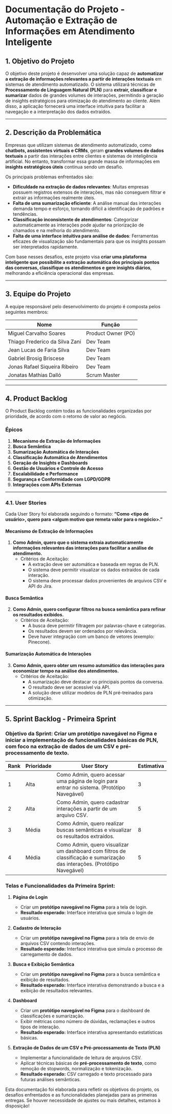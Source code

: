 # **Documentação do Projeto - Automação e Extração de Informações em Atendimento Inteligente**

## **1. Objetivo do Projeto**

O objetivo deste projeto é desenvolver uma solução capaz de **automatizar a extração de informações relevantes a partir de interações textuais** em sistemas de atendimento automatizado. O sistema utilizará técnicas de **Processamento de Linguagem Natural (PLN)** para **extrair, classificar e sumarizar** dados de grandes volumes de interações, permitindo a geração de insights estratégicos para otimização do atendimento ao cliente. Além disso, a aplicação fornecerá uma interface intuitiva para facilitar a navegação e a interpretação dos dados extraídos.

---

## **2. Descrição da Problemática**

Empresas que utilizam sistemas de atendimento automatizado, como **chatbots, assistentes virtuais e CRMs**, geram **grandes volumes de dados textuais** a partir das interações entre clientes e sistemas de inteligência artificial. No entanto, transformar essa grande massa de informações em **insights estratégicos úteis** continua sendo um desafio. 

Os principais problemas enfrentados são:

- **Dificuldade na extração de dados relevantes**: Muitas empresas possuem registros extensos de interações, mas não conseguem filtrar e extrair as informações realmente úteis.
- **Falta de uma sumarização eficiente**: A análise manual das interações demanda tempo e esforço, tornando difícil a identificação de padrões e tendências.
- **Classificação inconsistente de atendimentos**: Categorizar automaticamente as interações pode ajudar na priorização de chamados e na melhoria do atendimento.
- **Falta de uma interface intuitiva para análise de dados**: Ferramentas eficazes de visualização são fundamentais para que os insights possam ser interpretados rapidamente.

Com base nesses desafios, este projeto visa **criar uma plataforma inteligente que possibilite a extração automática dos principais pontos das conversas, classifique os atendimentos e gere insights diários**, melhorando a eficiência operacional das empresas.

---

## **3. Equipe do Projeto**

A equipe responsável pelo desenvolvimento do projeto é composta pelos seguintes membros:

| Nome                                  | Função        |
|---------------------------------------|--------------|
| Miguel Carvalho Soares               | Product Owner (PO) |
| Thiago Frederico da Silva Zani       | Dev Team     |
| Jean Lucas de Faria Silva            | Dev Team     |
| Gabriel Brosig Briscese              | Dev Team     |
| Jonas Rafael Siqueira Ribeiro        | Dev Team     |
| Jonatas Mathias Dalló                | Scrum Master |

---

## **4. Product Backlog**

O Product Backlog contém todas as funcionalidades organizadas por prioridade, de acordo com o retorno de valor ao negócio.

### **Épicos**

1. **Mecanismo de Extração de Informações**
2. **Busca Semântica**
3. **Sumarização Automática de Interações**
4. **Classificação Automática de Atendimentos**
5. **Geração de Insights e Dashboards**
6. **Gestão de Usuários e Controle de Acesso**
7. **Escalabilidade e Performance**
8. **Segurança e Conformidade com LGPD/GDPR**
9. **Integrações com APIs Externas**

---

### **4.1. User Stories**

Cada User Story foi elaborada seguindo o formato:
**“Como <tipo de usuário>, quero <funcionalidade desejada> para <algum motivo que remeta valor para o negócio>.”**

#### **Mecanismo de Extração de Informações**
1. **Como Admin, quero que o sistema extraia automaticamente informações relevantes das interações para facilitar a análise de atendimento.**
   - Critérios de Aceitação:
     - A extração deve ser automática e baseada em regras de PLN.
     - O sistema deve permitir visualizar os dados extraídos de cada interação.
     - O sistema deve processar dados provenientes de arquivos CSV e API do Jira.

#### **Busca Semântica**
2. **Como Admin, quero configurar filtros na busca semântica para refinar os resultados exibidos.**
   - Critérios de Aceitação:
     - A busca deve permitir filtragem por palavras-chave e categorias.
     - Os resultados devem ser ordenados por relevância.
     - Deve haver integração com um banco de vetores (exemplo: Pinecone).

#### **Sumarização Automática de Interações**
3. **Como Admin, quero obter um resumo automático das interações para economizar tempo na análise dos atendimentos.**
   - Critérios de Aceitação:
     - A sumarização deve destacar os principais pontos da conversa.
     - O resultado deve ser acessível via API.
     - A solução deve utilizar modelos de PLN pré-treinados para otimização.

---

## **5. Sprint Backlog - Primeira Sprint**

### **Objetivo da Sprint:** Criar um **protótipo navegável no Figma** e iniciar a implementação de funcionalidades básicas de PLN, com foco na extração de dados de um CSV e pré-processamento de texto.

| Rank | Prioridade | User Story                                                                                                                 | Estimativa |
| ---- | ---------- | -------------------------------------------------------------------------------------------------------------------------- | ---------- |
| 1    | Alta       | Como Admin, quero acessar uma página de login para entrar no sistema. (Protótipo Navegável)                                | 3          |
| 2    | Alta       | Como Admin, quero cadastrar interações a partir de um arquivo CSV.                                                         | 5          |
| 3    | Média      | Como Admin, quero realizar buscas semânticas e visualizar os resultados extraídos.                                         | 8          |
| 4    | Média      | Como Admin, quero visualizar um dashboard com filtros de classificação e sumarização das interações. (Protótipo Navegável) | 5          |

### **Telas e Funcionalidades da Primeira Sprint:**

1. **Página de Login**
   - Criar um **protótipo navegável no Figma** para a tela de login.
   - **Resultado esperado:** Interface interativa que simula o login de usuários.

2. **Cadastro de Interação**
   - Criar um **protótipo navegável no Figma** para a tela de envio de arquivos CSV contendo interações.
   - **Resultado esperado:** Interface interativa que simula o processo de carregamento de dados.

3. **Busca e Exibição Semântica**
   - Criar um **protótipo navegável no Figma** para a busca semântica e exibição de resultados.
   - **Resultado esperado:** Interface interativa demonstrando a busca e a exibição de resultados relevantes.

4. **Dashboard**
   - Criar um **protótipo navegável no Figma** para o dashboard de classificações e sumarização.
   - Exibir métricas como número de dúvidas, reclamações e outros tipos de interação.
   - **Resultado esperado:** Interface interativa apresentando estatísticas básicas.

5. **Extração de Dados de um CSV e Pré-processamento de Texto (PLN)**
   - Implementar a funcionalidade de leitura de arquivos CSV.
   - Aplicar técnicas básicas de **pré-processamento de texto**, como remoção de stopwords, normalização e tokenização.
   - **Resultado esperado:** CSV carregado e texto processado para futuras análises semânticas.

Esta documentação foi elaborada para refletir os objetivos do projeto, os desafios enfrentados e as funcionalidades planejadas para as primeiras entregas. Se houver necessidade de ajustes ou mais detalhes, estamos à disposição!

